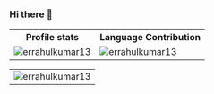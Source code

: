 ### Hi there 👋

<!--
**errahulkumar13/errahulkumar13** is a ✨ _special_ ✨ repository because its `README.md` (this file) appears on your GitHub profile.

Here are some ideas to get you started:

- 🔭 I’m currently working on ...
- 🌱 I’m currently learning ...
- 👯 I’m looking to collaborate on ...
- 🤔 I’m looking for help with ...
- 💬 Ask me about ...
- 📫 How to reach me: ...
- 😄 Pronouns: ...
- ⚡ Fun fact: ...
-->
<p align="center">
   <table>
      <tr>
       <th>Profile stats  </th>
       <th>Language Contribution</th>
     </tr>
      <tr>
       <td><img align="center" src="https://github-readme-stats.vercel.app/api?username=errahulkumar13&show_icons=true&locale=en&count_private=true" alt="errahulkumar13"/> </td>
       <td><img align="left" src="https://github-readme-stats.vercel.app/api/top-langs?username=errahulkumar13&show_icons=true&locale=en&layout=compact&count_private=true" alt="errahulkumar13"/> </td>
     </tr>
   </table>
</p>

 

<p>
  <table>
    <tr>
      <td><img align="center" src="https://github-readme-streak-stats.herokuapp.com/?user=errahulkumar13&count_private=true" alt="errahulkumar13" /></td>
    </tr>
    </table>
</p>
